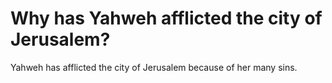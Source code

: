 # Why has Yahweh afflicted the city of Jerusalem?

Yahweh has afflicted the city of Jerusalem because of her many sins.

